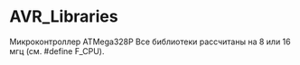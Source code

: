 # AVR_Libraries
Микроконтроллер ATMega328P
Все библиотеки рассчитаны на 8 или 16 мгц (см. #define F_CPU). 

